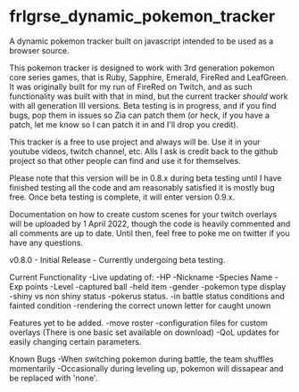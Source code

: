 # frlgrse_dynamic_pokemon_tracker
A dynamic pokemon tracker built on javascript intended to be used as a browser source.

This pokemon tracker is designed to work with 3rd generation pokemon core series games, that is Ruby, Sapphire, Emerald, FireRed and LeafGreen. It was originally built for my run of FireRed on Twitch, and as such functionality was built with that in mind, but the current tracker *should* work with all generation III versions. Beta testing is in progress, and if you find bugs, pop them in issues so Zia can patch them (or heck, if you have a patch, let me know so I can patch it in and I'll drop you credit).

This tracker is a free to use project and always will be. Use it in your youtube videos, twitch channel, etc. Alls I ask is credit back to the github project so that other people can find and use it for themselves.

Please note that this version will be in 0.8.x during beta testing until I have finished testing all the code and am reasonably satisfied it is mostly bug free.  Once beta testing is complete, it will enter version 0.9.x.

Documentation on how to create custom scenes for your twitch overlays will be uploaded by 1 April 2022, though the code is heavily commented and all comments are up to date. Until then, feel free to poke me on twitter if you have any questions.

v0.8.0 - Initial Release - Currently undergoing beta testing. 

Current Functionality
-Live updating of:
  -HP
  -Nickname
  -Species Name
  -Exp points
  -Level
  -captured ball
  -held item
  -gender
  -pokemon type display
  -shiny vs non shiny status
  -pokerus status.
  -in battle status conditions and fainted condition
  -rendering the correct unown letter for caught unown


Features yet to be added.
-move roster
-configuration files for custom overlays (There is one basic set available on download)
-QoL updates for easily changing certain parameters. 

Known Bugs
-When switching pokemon during battle, the team shuffles momentarily
-Occasionally during leveling up, pokemon will dissapear and be replaced with 'none'.
